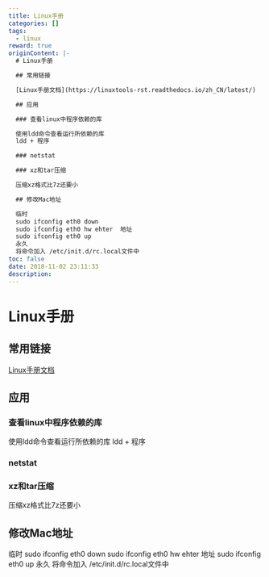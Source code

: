 ```yaml
---
title: Linux手册
categories: []
tags:
  - linux
reward: true
originContent: |-
  # Linux手册

  ## 常用链接

  [Linux手册文档](https://linuxtools-rst.readthedocs.io/zh_CN/latest/)

  ## 应用

  ### 查看linux中程序依赖的库

  使用ldd命令查看运行所依赖的库
  ldd + 程序

  ### netstat

  ### xz和tar压缩

  压缩xz格式比7z还要小

  ## 修改Mac地址

  临时
  sudo ifconfig eth0 down
  sudo ifconfig eth0 hw ehter  地址
  sudo ifconfig eth0 up
  永久
  将命令加入 /etc/init.d/rc.local文件中
toc: false
date: 2018-11-02 23:11:33
description:
---
```


# Linux手册

## 常用链接

[Linux手册文档](https://linuxtools-rst.readthedocs.io/zh_CN/latest/)

## 应用

### 查看linux中程序依赖的库

使用ldd命令查看运行所依赖的库
ldd + 程序

### netstat

### xz和tar压缩

压缩xz格式比7z还要小

## 修改Mac地址

临时
sudo ifconfig eth0 down
sudo ifconfig eth0 hw ehter  地址
sudo ifconfig eth0 up
永久
将命令加入 /etc/init.d/rc.local文件中